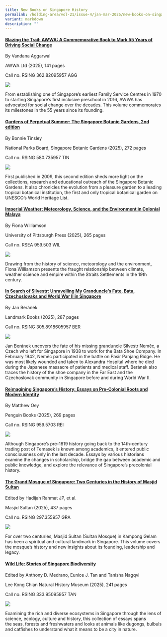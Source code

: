 ```yaml
---
title: New Books on Singapore History
permalink: /holding-area/vol-21/issue-4/jan-mar-2026/new-books-on-singapore-history/
variant: markdown
description: ""
---
```

#### **[Blazing the Trail: AWWA: A Commemorative Book to Mark 55 Years of Driving Social Change](https://eservice.nlb.gov.sg/redir/itemdetails?bid=300055348)**
By Vandana Aggarwal

AWWA Ltd (2025), 141 pages


Call no. RSING 362.82095957 AGG

![](/images/Vol%2020%20Issue%204/New%20Books/books_perspective23.jpg)


From establishing one of Singapore’s earliest Family Service Centres in 1970 to starting Singapore’s first inclusive preschool in 2016, AWWA has advocated for social change over the decades. This volume commemorates its milestones in the 55 years since its founding.


#### **[Gardens of Perpetual Summer: The Singapore Botanic Gardens, 2nd edition](https://eservice.nlb.gov.sg/redir/itemdetails?bid=300055348)**
By Bonnie Tinsley

National Parks Board, Singapore Botanic Gardens (2025), 272 pages

Call no. RSING 580.735957 TIN 

![](/images/Vol%2020%20Issue%204/New%20Books/books_perspective23.jpg)

First published in 2009, this second edition sheds more light on the collections, research and educational outreach of the Singapore Botanic Gardens. It also chronicles the evolution from a pleasure garden to a leading tropical botanical institution, the first and only tropical botanical garden on UNESCO’s World Heritage List.

#### **[Imperial Weather: Meteorology, Science, and the Environment in Colonial Malaya](https://eservice.nlb.gov.sg/redir/itemdetails?bid=300055348)**
By Fiona Williamson

University of Pittsburgh Press (2025), 265 pages


Call no. RSEA 959.503 WIL

![](/images/Vol%2020%20Issue%204/New%20Books/books_perspective23.jpg)

Drawing from the history of science, meteorology and the environment, Fiona Williamson presents the fraught relationship between climate, weather science and empire within the Straits Settlements in the 19th century.


#### **[In Search of Silvestr: Unravelling My Granduncle’s Fate, Bata, Czechoslovaks and World War II in Singapore](https://eservice.nlb.gov.sg/redir/itemdetails?bid=300055348)**
By Jan Beránek

Landmark Books (2025), 287 pages  

Call no. RSING 305.8918605957 BER

![](/images/Vol%2020%20Issue%204/New%20Books/books_perspective23.jpg)

Jan Beránek uncovers the fate of his missing granduncle Silvestr Neměc, a Czech who left for Singapore in 1938 to work for the Bata Shoe Company. In February 1942, Neměc participated in the battle on Pasir Panjang Ridge. He was most likely wounded and taken to Alexandra Hospital where he died during the Japanese massacre of patients and medical staff. Beránek also traces the history of the shoe company in the Far East and the Czechoslovak community in Singapore before and during World War II.


#### **[Reimagining Singapore’s History: Essays on Pre-Colonial Roots and Modern Identity](https://eservice.nlb.gov.sg/redir/itemdetails?bid=300055348)**
By Matthew Oey

Penguin Books (2025), 269 pages

Call no. RSING 959.5703 REI


![](/images/Vol%2020%20Issue%204/New%20Books/books_perspective23.jpg)

Although Singapore’s pre-1819 history going back to the 14th-century trading post of Temasek is known among academics, it entered public consciousness only in the last decade. Essays by various historians examine the changes in scholarship, bridge the gap between academic and public knowledge, and explore the relevance of Singapore’s precolonial history.


#### **[The Grand Mosque of Singapore: Two Centuries in the History of Masjid Sultan ](https://eservice.nlb.gov.sg/redir/itemdetails?bid=300055348)**
Edited by Hadijah Rahmat JP, et al. 

Masjid Sultan (2025), 437 pages

Call no. RSING 297.355957 GRA

![](/images/Vol%2020%20Issue%204/New%20Books/books_perspective23.jpg)

For over two centuries, Masjid Sultan (Sultan Mosque) in Kampong Gelam has been a spiritual and cultural landmark in Singapore. This volume covers the mosque’s history and new insights about its founding, leadership and legacy.


#### **[Wild Life: Stories of Singapore Biodiversity](https://eservice.nlb.gov.sg/redir/itemdetails?bid=300134525)**
Edited by Anthony D. Medrano, Eunice J. Tan and Tanisha Nagqvi
 
Lee Kong Chian Natural History Museum (2025), 241 pages
 
Call no. RSING 333.95095957 TAN

![](/images/Vol%2020%20Issue%204/New%20Books/books_perspective23.jpg)

Examining the rich and diverse ecosystems in Singapore through the lens of science, ecology, culture and history, this collection of essays spans the seas, forests and freshwaters and looks at animals like dugongs, bulbuls and catfishes to understand what it means to be a city in nature.